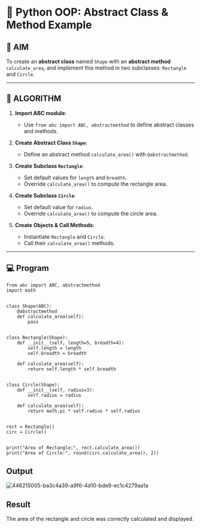 # 🐍 Python OOP: Abstract Class & Method Example

## 🎯 AIM

To create an **abstract class** named `Shape` with an **abstract method** `calculate_area`, and implement this method in two subclasses: `Rectangle` and `Circle`.

---

## 🧠 ALGORITHM

1. **Import ABC module**:
   - Use `from abc import ABC, abstractmethod` to define abstract classes and methods.

2. **Create Abstract Class `Shape`**:
   - Define an abstract method `calculate_area()` with `@abstractmethod`.

3. **Create Subclass `Rectangle`**:
   - Set default values for `length` and `breadth`.
   - Override `calculate_area()` to compute the rectangle area.

4. **Create Subclass `Circle`**:
   - Set default value for `radius`.
   - Override `calculate_area()` to compute the circle area.

5. **Create Objects & Call Methods**:
   - Instantiate `Rectangle` and `Circle`.
   - Call their `calculate_area()` methods.

---

## 💻 Program
~~~
from abc import ABC, abstractmethod
import math


class Shape(ABC):
    @abstractmethod
    def calculate_area(self):
        pass


class Rectangle(Shape):
    def __init__(self, length=5, breadth=4):
        self.length = length
        self.breadth = breadth

    def calculate_area(self):
        return self.length * self.breadth


class Circle(Shape):
    def __init__(self, radius=3):
        self.radius = radius

    def calculate_area(self):
        return math.pi * self.radius * self.radius


rect = Rectangle()
circ = Circle()


print("Area of Rectangle:", rect.calculate_area())
print("Area of Circle:", round(circ.calculate_area(), 2))
~~~
## Output
![446215005-ba3c4a39-a9f6-4d10-bde9-ec1c4279aa1a](https://github.com/user-attachments/assets/b1ea92ab-1951-4ac0-b0f0-0b03b8041f9e)

## Result
The area of the rectangle and circle was correctly calculated and displayed.
